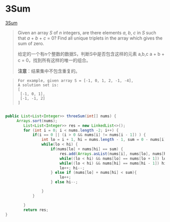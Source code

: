 # 3Sum

[3Sum](https://leetcode.com/problems/3sum/description/)

>Given an array *S* of *n* integers, are there elements *a*, *b*, *c* in *S* such that *a* + *b* + *c* = 0? Find all unique triplets in the array which gives the sum of zero.
>
>给定的一个有n个整数的数据S，判断S中是否包含这样的元素 a,b,c a + b + c = 0，找到所有这样的唯一的组合。
>
>**注意**：结果集中不包含重复的。



>```
>For example, given array S = [-1, 0, 1, 2, -1, -4],
>A solution set is:
>[
>  [-1, 0, 1],
>  [-1, -1, 2]
>]
>```
>

```java

public List<List<Integer>> threeSum(int[] nums) {
     Arrays.sort(nums);
        List<List<Integer>> res = new LinkedList<>();
        for (int i = 0; i < nums.length -2; i++) {
            if(i == 0 || (i > 0 && nums[i] != nums[i - 1]) ) {
                int lo = i + 1, hi = nums.length - 1, sum = 0 - nums[i];
                while(lo < hi) {
                    if(nums[lo] + nums[hi] == sum) {
                        res.add(Arrays.asList(nums[i], nums[lo], nums[hi]));
                        while((lo < hi) && nums[lo] == nums[lo + 1]) lo++;
                        while((lo < hi) && nums[hi] == nums[hi - 1]) hi--;
                        lo++; hi--;
                    } else if (nums[lo] + nums[hi] < sum){
                        lo++;
                    } else hi--;

                }
            }

        }
        return res; 
}
```